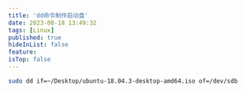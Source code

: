 ```yaml
---
title: 'dd命令制作启动盘'
date: 2023-08-18 13:49:32
tags: [Linux]
published: true
hideInList: false
feature: 
isTop: false
---
```

```bash
sudo dd if=~/Desktop/ubuntu-18.04.3-desktop-amd64.iso of=/dev/sdb
```

